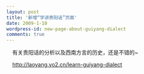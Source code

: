 ```yaml
---
layout: post
title: '新增“学讲贵阳话”页面'
date: 2009-1-10
wordpress-id: new-page-about-guiyang-dialect
comments: true
---
```

    有关贵阳话的分析以及西南方言的历史，还是不错的~

    <a href="http://laoyang.yo2.cn/learn-guiyang-dialect">http://laoyang.yo2.cn/learn-guiyang-dialect</a>
